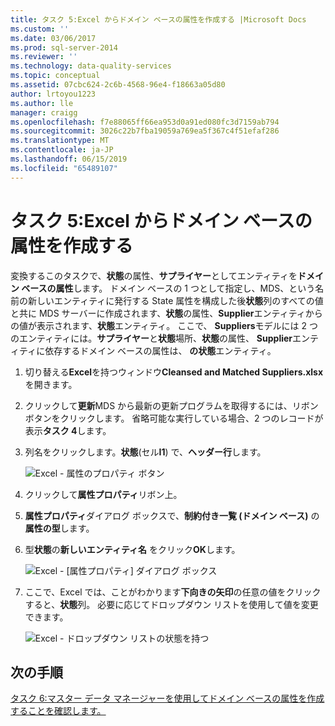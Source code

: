 ```yaml
---
title: タスク 5:Excel からドメイン ベースの属性を作成する |Microsoft Docs
ms.custom: ''
ms.date: 03/06/2017
ms.prod: sql-server-2014
ms.reviewer: ''
ms.technology: data-quality-services
ms.topic: conceptual
ms.assetid: 07cbc624-2c6b-4568-96e4-f18663a05d80
author: lrtoyou1223
ms.author: lle
manager: craigg
ms.openlocfilehash: f7e88065ff66ea953d0a91ed080fc3d7159ab794
ms.sourcegitcommit: 3026c22b7fba19059a769ea5f367c4f51efaf286
ms.translationtype: MT
ms.contentlocale: ja-JP
ms.lasthandoff: 06/15/2019
ms.locfileid: "65489107"
---
```

# <a name="task-5-creating-a-domain-based-attribute-from-excel"></a>タスク 5:Excel からドメイン ベースの属性を作成する
  変換するこのタスクで、**状態**の属性、**サプライヤー**としてエンティティを**ドメイン ベースの属性**します。 ドメイン ベースの 1 つとして指定し、MDS、という名前の新しいエンティティに発行する State 属性を構成した後**状態**列のすべての値と共に MDS サーバーに作成されます、**状態**の属性、**Supplier**エンティティからの値が表示されます、**状態**エンティティ。 ここで、 **Suppliers**モデルには 2 つのエンティティには。**サプライヤー**と**状態**場所、**状態**の属性、 **Supplier**エンティティに依存するドメイン ベースの属性は、 **の状態**エンティティ。  
  
1.  切り替える**Excel**を持つウィンドウ**Cleansed and Matched Suppliers.xlsx**を開きます。  
  
2.  クリックして**更新**MDS から最新の更新プログラムを取得するには、リボン ボタンをクリックします。 省略可能な実行している場合、2 つのレコードが表示**タスク 4**します。  
  
3.  列名をクリックします。**状態**(セル**I1**) で、**ヘッダー行**します。  
  
     ![Excel - 属性のプロパティ ボタン](../../2014/tutorials/media/et-creatingadomainbasedattributefromexcel-01.jpg "Excel - [属性プロパティ] ボタン")  
  
4.  クリックして**属性プロパティ**リボン上。  
  
5.  **属性プロパティ**ダイアログ ボックスで、**制約付き一覧 (ドメイン ベース)** の**属性の型**します。  
  
6.  型**状態**の**新しいエンティティ名** をクリック**OK**します。  
  
     ![Excel - [属性プロパティ] ダイアログ ボックス](../../2014/tutorials/media/et-creatingadomainbasedattributefromexcel-02.jpg "Excel - [属性プロパティ] ダイアログ ボックス")  
  
7.  ここで、Excel では、ことがわかります**下向きの矢印**の任意の値をクリックすると、**状態**列。 必要に応じてドロップダウン リストを使用して値を変更できます。  
  
     ![Excel - ドロップダウン リストの状態を持つ](../../2014/tutorials/media/et-creatingadomainbasedattributefromexcel-03.jpg "Excel - ドロップダウン リストの状態を持つ")  
  
## <a name="next-step"></a>次の手順  
 [タスク 6:マスター データ マネージャーを使用してドメイン ベースの属性を作成することを確認します。](../../2014/tutorials/task-6-verify-domain-based-attribute-master-data-manager.md)  
  
  
